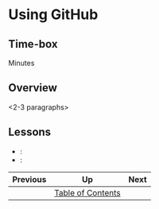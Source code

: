 # Using GitHub

## Time-box

<XX> Minutes

## Overview

<2-3 paragraphs>

## Lessons

* [<lesson title>](./<filename>.md): <objective of lesson>
* [<lesson title>](./<filename>.md): <objective of lesson>

| Previous | Up | Next |
|:---------|:---:|-----:|
| [<prev title>](./<filename>.md) | [Table of Contents](./toc.md) | [<next title>](./<filename>.md) |
